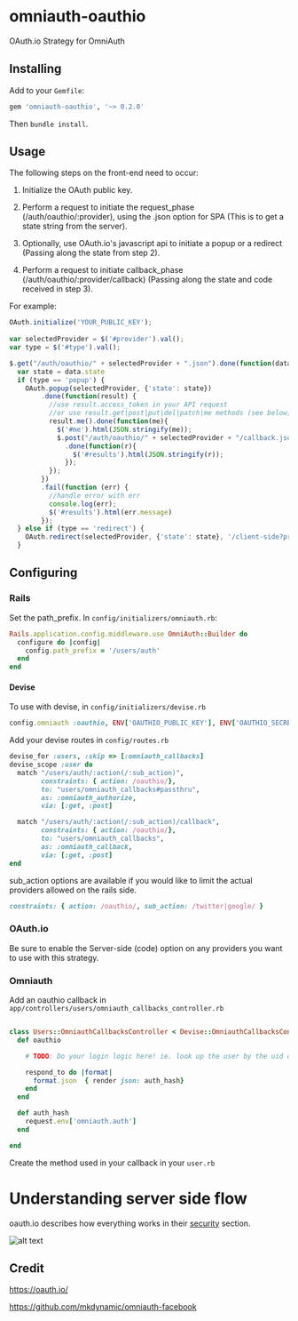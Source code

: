 omniauth-oauthio
=================

OAuth.io Strategy for OmniAuth

## Installing

Add to your `Gemfile`:

```ruby
gem 'omniauth-oauthio', '~> 0.2.0'
```

Then `bundle install`.

## Usage

The following steps on the front-end need to occur:

1. Initialize the OAuth public key.

2. Perform a request to initiate the request_phase (/auth/oauthio/:provider), using the .json option for SPA (This is to get a state string from the server).

3. Optionally, use OAuth.io's javascript api to initiate a popup or a redirect (Passing along the state from step 2).

4. Perform a request to initiate callback_phase (/auth/oauthio/:provider/callback) (Passing along the state and code received in step 3).

For example:

```javascript
OAuth.initialize('YOUR_PUBLIC_KEY');
        
var selectedProvider = $('#provider').val();
var type = $('#type').val();

$.get("/auth/oauthio/" + selectedProvider + ".json").done(function(data){
  var state = data.state
  if (type == 'popup') {
    OAuth.popup(selectedProvider, {'state': state})
        .done(function(result) {
          //use result.access_token in your API request
          //or use result.get|post|put|del|patch|me methods (see below)
          result.me().done(function(me){
            $('#me').html(JSON.stringify(me));
            $.post("/auth/oauthio/" + selectedProvider + "/callback.json", {'state': state, 'code': result.code})
              .done(function(r){
                $('#results').html(JSON.stringify(r));
              });
          });
        })
        .fail(function (err) {
          //handle error with err
          console.log(err);
          $('#results').html(err.message)
        });
  } else if (type == 'redirect') {
    OAuth.redirect(selectedProvider, {'state': state}, '/client-side?provider=' + selectedProvider + '&state=' + state);
  }
```

## Configuring

### Rails

Set the path_prefix. In `config/initializers/omniauth.rb`:

```ruby
Rails.application.config.middleware.use OmniAuth::Builder do
  configure do |config|
    config.path_prefix = '/users/auth'
  end
end
```

#### Devise

To use with devise, in `config/initializers/devise.rb`

```ruby
config.omniauth :oauthio, ENV['OAUTHIO_PUBLIC_KEY'], ENV['OAUTHIO_SECRET_KEY']
```

Add your devise routes in `config/routes.rb`

```ruby
devise_for :users, :skip => [:omniauth_callbacks]
devise_scope :user do
  match "/users/auth/:action(/:sub_action)",
        constraints: { action: /oauthio/},
        to: "users/omniauth_callbacks#passthru",
        as: :omniauth_authorize,
        via: [:get, :post]

  match "/users/auth/:action(/:sub_action)/callback",
        constraints: { action: /oauthio/},
        to: "users/omniauth_callbacks",
        as: :omniauth_callback,
        via: [:get, :post]
end
```

sub_action options are available if you would like to limit the actual providers allowed on the rails side.

```ruby
constraints: { action: /oauthio/, sub_action: /twitter|google/ }
```

### OAuth.io

Be sure to enable the Server-side (code) option on any providers you want to use with this strategy.

### Omniauth

Add an oauthio callback in `app/controllers/users/omniauth_callbacks_controller.rb`

```ruby

class Users::OmniauthCallbacksController < Devise::OmniauthCallbacksController
  def oauthio

    # TODO: Do your login logic here! ie. look up the user by the uid or create one if it does not already exist!

    respond_to do |format|
      format.json  { render json: auth_hash}
    end
  end

  def auth_hash
    request.env['omniauth.auth']
  end

end
```

Create the method used in your callback in your `user.rb`

# Understanding server side flow

oauth.io describes how everything works in their [security](https://oauth.io/docs/security) section.

![alt text](https://oauth.io/img/server-side-flow.png "Server side flow")


## Credit

https://oauth.io/

https://github.com/mkdynamic/omniauth-facebook
